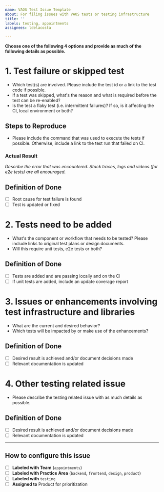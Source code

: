 ```yaml
---
name: VAOS Test Issue Template
about: For filing issues with VAOS tests or testing infrastructure
title: ''
labels: testing, appointments
assignees: ldelacosta

---
```


**Choose one of the following 4 options and provide as much of the following details as possible.**

# 1. Test failure or skipped test

- Which test(s) are involved. Please include the test id or a link to the test code if possible.
- If a test was skipped, what's the reason and what is required before the test can be re-enabled?
- Is the test a flaky test (i.e. intermittent failures)? If so, is it affecting the CI, local environment or both?

## Steps to Reproduce
- Please include the command that was used to execute the tests if possible. Otherwise, include a link to the test run that failed on CI.

### Actual Result
_Describe the error that was encountered. Stack traces, logs and videos (for e2e tests) are all encouraged._

## Definition of Done
- [ ] Root cause for test failure is found
- [ ] Test is updated or fixed

# 2. Tests need to be added

- What's the component or workflow that needs to be tested? Please include links to original test plans or design documents.
- Will this require unit tests, e2e tests or both?

## Definition of Done
- [ ] Tests are added and are passing locally and on the CI
- [ ] If unit tests are added, include an update coverage report

# 3. Issues or enhancements involving test infrastructure and libraries

- What are the current and desired behavior?
- Which tests will be impacted by or make use of the enhancements?

## Definition of Done
- [ ] Desired result is achieved and/or document decisions made
- [ ] Relevant documentation is updated

# 4. Other testing related issue

- Please describe the testing related issue with as much details as possible.

## Definition of Done
- [ ] Desired result is achieved and/or document decisions made
- [ ] Relevant documentation is updated

---
## How to configure this issue
- [ ] **Labeled with Team** (`appointments`)
- [ ] **Labeled with Practice Area** (`backend`, `frontend`, `design`, `product`)
- [ ] **Labeled with** `testing`
- [ ] **Assigned to** Product for prioritization
